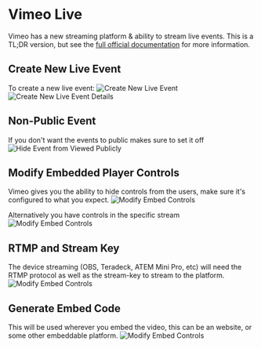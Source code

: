 # Vimeo Live
Vimeo has a new streaming platform & ability to stream live events. This is a TL;DR version, but see the [full official documentation](https://vimeo.zendesk.com/hc/en-us/articles/115012811168-Vimeo-Live-overview) for more information.

## Create New Live Event
To create a new live event:
![Create New Live Event](images/00_create-live-event.png)
![Create New Live Event Details](images/create-live-event-details.png)

## Non-Public Event
If you don't want the events to public makes sure to set it off
![Hide Event from Viewed Publicly](images/01_hide-event-from-vimeo.png)

## Modify Embedded Player Controls
Vimeo gives you the ability to hide controls from the users, make sure it's configured to what you expect.
![Modify Embed Controls](images/02_hide-controls-from-user.png)

Alternatively you have controls in the specific stream
![Modify Embed Controls](images/02_hide-controls-from-user-02.png)

## RTMP and Stream Key
The device streaming (OBS, Teradeck, ATEM Mini Pro, etc) will need the RTMP protocol as well as the stream-key to stream to the platform.
![Modify Embed Controls](images/04_fetch-stream-key-for-streamer.png)

## Generate Embed Code
This will be used wherever you embed the video, this can be an website, or some other embeddable platform.
![Modify Embed Controls](images/03_copy-embed-code.png)
